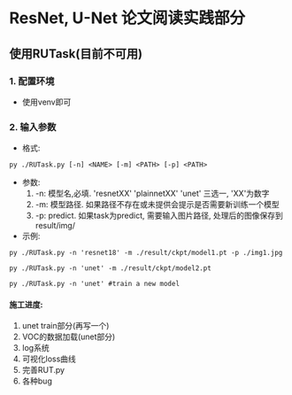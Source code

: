 # ResNet, U-Net 论文阅读实践部分
## 使用RUTask(目前不可用)
### 1. 配置环境
+ 使用venv即可
### 2. 输入参数
+ 格式: 
```shell
py ./RUTask.py [-n] <NAME> [-m] <PATH> [-p] <PATH> 
```
+ 参数:
    1. -n: 模型名,必填. 'resnetXX' 'plainnetXX' 'unet' 三选一, 'XX'为数字
    2. -m: 模型路径. 如果路径不存在或未提供会提示是否需要新训练一个模型
    3. -p: predict. 如果task为predict, 需要输入图片路径, 处理后的图像保存到result/img/
+ 示例:
```shell
py ./RUTask.py -n 'resnet18' -m ./result/ckpt/model1.pt -p ./img1.jpg

py ./RUTask.py -n 'unet' -m ./result/ckpt/model2.pt 

py ./RUTask.py -n 'unet' #train a new model
```

#### **施工进度:**
1. unet train部分(再写一个)
2. VOC的数据加载(unet部分)
3. log系统
4. 可视化loss曲线
5. 完善RUT.py
6. 各种bug
